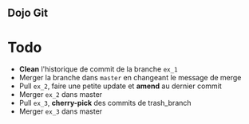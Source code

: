 ## Dojo Git 

# Todo 
- **Clean** l'historique de commit de la branche `ex_1`
- Merger la branche dans `master` en changeant le message de merge
- Pull `ex_2`, faire une petite update et **amend** au dernier commit
- Merger `ex_2` dans master
- Pull `ex_3`, **cherry-pick** des commits de trash_branch
- Merger `ex_3` dans master